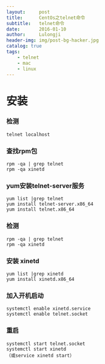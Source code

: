 ```yaml
---
layout:     post
title:      CentOs之telnet命令
subtitle:   telnet命令
date:       2016-01-10
author:     Lulongji
header-img: img/post-bg-hacker.jpg
catalog: true
tags:
    - telnet
    - mac 
    - linux
---
```


# 安装

### 检测
    telnet localhost 

### 查找rpm包
    rpm -qa | grep telnet  
    rpm -qa xinetd

### yum安装telnet-server服务
    yum list |grep telnet
    yum install telnet-server.x86_64  
    yum install telnet.x86_64

### 检测
    rpm -qa | grep telnet
    rpm -qa xinetd 

### 安装 xinetd
    yum list |grep xinetd
    yum install xinetd.x86_64

### 加入开机启动
    systemctl enable xinetd.service
    systemctl enable telnet.socket

### 重启
    systemctl start telnet.socket
    systemctl start xinetd
    （或service xinetd start）
    